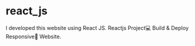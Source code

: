 # react_js
I developed this website using React JS.
Reactjs Project💻 Build & Deploy Responsive📱 Website.




